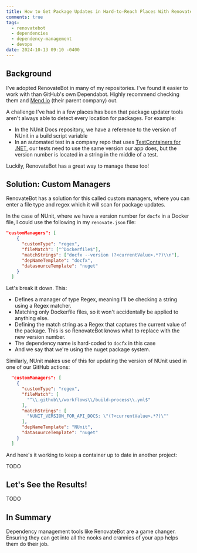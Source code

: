 ```yaml
---
title: How to Get Package Updates in Hard-to-Reach Places With RenovateBot
comments: true
tags:
  - renovatebot
  - dependencies
  - dependency-management
  - devops
date: 2024-10-13 09:10 -0400
---
```

## Background 

I've adopted RenovateBot in many of my repositories. I've found it easier to work with than GitHub's own Dependabot. Highly recommend checking them and [Mend.io](https://mend.io) (their parent company) out.

A challenge I've had in a few places has been that package updater tools aren't always able to detect every location for packages. For example:

* In the NUnit Docs repository, we have a reference to the version of NUnit in a build script variable
* In an automated test in a company repo that uses [TestContainers for .NET](https://dotnet.testcontainers.org/), our tests need to use the same version our app does, but the version number is located in a string in the middle of a test.

Luckily, RenovateBot has a great way to manage these too!

## Solution: Custom Managers

RenovateBot has a solution for this called custom managers, where you can enter a file type and regex which it will scan for package updates.

In the case of NUnit, where we have a version number for `docfx` in a Docker file, I could use the following in my `renovate.json` file:

```json
"customManagers": [
    {
      "customType": "regex",
      "fileMatch": ["^Dockerfile$"],
      "matchStrings": ["docfx --version (?<currentValue>.*?)\\n"],
      "depNameTemplate": "docfx",
      "datasourceTemplate": "nuget"
    }
  ]
```

Let's break it down. This:

* Defines a manager of type Regex, meaning I'll be checking a string using a Regex matcher.
* Matching only Dockerfile files, so it won't accidentally be applied to anything else.
* Defining the match string as a Regex that captures the current value of the package. This is so RenovateBot knows what to replace with the new version number.
* The dependency name is hard-coded to `docfx` in this case
* And we say that we're using the nuget package system.

Similarly, NUnit makes use of this for updating the version of NUnit used in one of our GitHub actions:

```json
  "customManagers": [
    {
      "customType": "regex",
      "fileMatch": [
        "^\\.github\\/workflows\\/build-process\\.yml$"
      ],
      "matchStrings": [
        "NUNIT_VERSION_FOR_API_DOCS: \"(?<currentValue>.*?)\""
      ],
      "depNameTemplate": "NUnit",
      "datasourceTemplate": "nuget"
    }
  ]
```

And here's it working to keep a container up to date in another project:

TODO

## Let's See the Results!

TODO

## In Summary

Dependency management tools like RenovateBot are a game changer. Ensuring they can get into all the nooks and crannies of your app helps them do their job.
